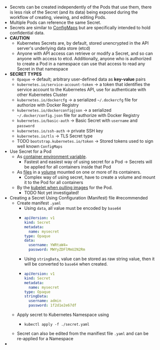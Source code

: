 - Secrets can be created independently of the Pods that use them, there is less risk of the Secret (and its data) being exposed during the workflow of creating, viewing, and editing Pods.
- Multiple Pods can reference the same Secret.
- Secrets are similar to [ConfigMaps](https://kubernetes.io/docs/concepts/configuration/configmap/) but are specifically intended to hold confidential data.
- **CAUTION**
	- Kubernetes Secrets are, by default, stored unencrypted in the API server's underlying data store (etcd)
	- Anyone with API access can retrieve or modify a Secret, and so can anyone with access to etcd. Additionally, anyone who is authorized to create a Pod in a namespace can use that access to read any Secret in that namespace
- **SECRET TYPES**
	- `Opaque` -> default; arbitrary user-defined data as **key-value** pairs
	- `kubernetes.io/service-account-token` -> a token that identifies the service account to the Kubernetes API, use for authenticate with other Kubernetes Cluster
	- `kubernetes.io/dockercfg` -> a serialized `~/.dockercfg` file for authorize with Docker Registry
	- `kubernetes.io/dockerconfigjson` -> a serialized `~/.docker/config.json` file for authorize with Docker Registry
	- `kubernetes.io/basic-auth` -> Basic Secret with `username` and `password`
	- `kubernetes.io/ssh-auth` -> private SSH key
	- `kubernetes.io/tls` -> TLS Secret type
	- TODO `bootstrap.kubernetes.io/token` -> Stored tokens used to sign well known `ConfigMaps`
- Use Secret for a Pod
	- As [container environment variable](https://kubernetes.io/docs/concepts/configuration/secret/#using-secrets-as-environment-variables).
		- Fastest and easiest way of using secret for a Pod -> Secrets will be applied for all containers inside that Pod
	- As [files](https://kubernetes.io/docs/concepts/configuration/secret/#using-secrets-as-files-from-a-pod) in a [volume](https://kubernetes.io/docs/concepts/storage/volumes/) mounted on one or more of its containers.
		- Complex way of using secret, have to create a volume and mount it to the Pod for all containers
	- By the [kubelet when pulling images](https://kubernetes.io/docs/concepts/configuration/secret/#using-imagepullsecrets) for the Pod.
		- TODO Not yet investigated!
- Creating a Secret Using Configuration (Manifest) file #recommended
	- Create manifest `.yaml`
		- Using `data`, all value must be encoded by `base64`
		- ```yaml
		  apiVersion: v1
		  kind: Secret
		  metadata:
		    name: mysecret
		  type: Opaque
		  data:
		    username: YWRtaW4=
		    password: MWYyZDFlMmU2N2Rm
		  ```
		- Using `stringData`, value can be stored as raw string value, then it will be converted to `base64` when created.
		- ```yaml
		  apiVersion: v1
		  kind: Secret
		  metadata:
		    name: mysecret
		  type: Opaque
		  stringData:
		    username: admin
		    password: 1f2d1e2e67df
		  ```
	- Apply secret to Kubernetes Namespace using
		- ```shell
		  kubectl apply -f ./secret.yaml
		  ```
	- Secret can also be edited from the manifiest file `.yaml` and can be re-applied for a Namespace
-